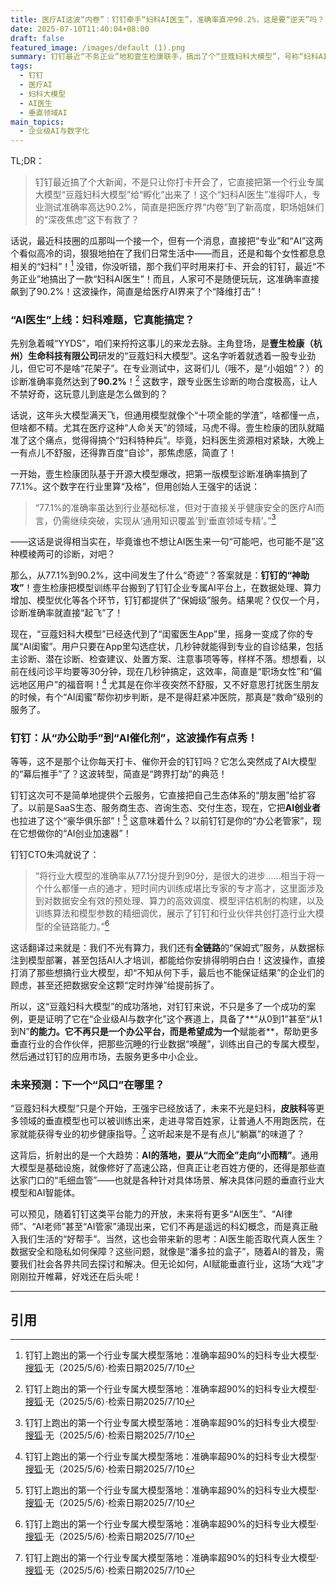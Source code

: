 ```yaml
---
title: 医疗AI这波“内卷”：钉钉牵手“妇科AI医生”，准确率直冲90.2%，这是要“逆天”吗？！
date: 2025-07-10T11:40:04+08:00
draft: false
featured_image: /images/default (1).png
summary: 钉钉最近“不务正业”地和壹生检康联手，搞出了个“豆蔻妇科大模型”，号称“妇科AI医生”，准确率高达90.2%，简直是医疗AI界的一匹“黑马”。这不仅意味着钉钉正在从办公工具变身AI创业“孵化器”，更预示着未来AI将深入更多垂直行业，彻底改变我们的生活方式！
tags: 
  - 钉钉
  - 医疗AI
  - 妇科大模型
  - AI医生
  - 垂直领域AI
main_topics: 
  - 企业级AI与数字化
---
```


TL;DR：
> 钉钉最近搞了个大新闻，不是只让你打卡开会了，它直接把第一个行业专属大模型“豆蔻妇科大模型”给“孵化”出来了！这个“妇科AI医生”准得吓人，专业测试准确率高达90.2%，简直是把医疗界“内卷”到了新高度，职场姐妹们的“深夜焦虑”这下有救了？

话说，最近科技圈的瓜那叫一个接一个，但有一个消息，直接把“专业”和“AI”这两个看似高冷的词，狠狠地拍在了我们日常生活中——而且，还是和每个女性都息息相关的“妇科”！[^1] 没错，你没听错，那个我们平时用来打卡、开会的钉钉，最近“不务正业”地搞出了一款“妇科AI医生”！而且，人家可不是随便玩玩，这准确率直接飙到了90.2%！这波操作，简直是给医疗AI界来了个“降维打击”！

### “AI医生”上线：妇科难题，它真能搞定？

先别急着喊“YYDS”，咱们来捋捋这事儿的来龙去脉。主角登场，是**壹生检康（杭州）生命科技有限公司**研发的“豆蔻妇科大模型”。这名字听着就透着一股专业劲儿，但它可不是啥“花架子”。在专业测试中，这哥们儿（哦不，是“小姐姐”？）的诊断准确率竟然达到了**90.2%**！[^1] 这数字，跟专业医生诊断的吻合度极高，让人不禁好奇，这玩意儿到底是怎么做到的？

话说，这年头大模型满天飞，但通用模型就像个“十项全能的学渣”，啥都懂一点，但啥都不精。尤其在医疗这种“人命关天”的领域，马虎不得。壹生检康的团队就瞄准了这个痛点，觉得得搞个“妇科特种兵”。毕竟，妇科医生资源相对紧缺，大晚上一有点儿不舒服，还得靠百度“自诊”，那焦虑感，简直了！

一开始，壹生检康团队基于开源大模型爆改，把第一版模型诊断准确率搞到了77.1%。这个数字在行业里算“及格”，但用创始人王强宇的话说：

> “77.1%的准确率虽达到行业基础标准，但对于直接关乎健康安全的医疗AI而言，仍需继续突破，实现从‘通用知识覆盖’到‘垂直领域专精’。”[^1]

——这话是说得相当实在，毕竟谁也不想让AI医生来一句“可能吧，也可能不是”这种模棱两可的诊断，对吧？

那么，从77.1%到90.2%，这中间发生了什么“奇迹”？答案就是：**钉钉的“神助攻”**！壹生检康把模型训练平台搬到了钉钉企业专属AI平台上，在数据处理、算力增加、模型优化等各个环节，钉钉都提供了“保姆级”服务。结果呢？仅仅一个月，诊断准确率就直接“起飞”了！

现在，“豆蔻妇科大模型”已经迭代到了“闺蜜医生App”里，摇身一变成了你的专属“AI闺蜜”。用户只要在App里勾选症状，几秒钟就能得到专业的自诊结果，包括主诊断、潜在诊断、检查建议、处置方案、注意事项等等，样样不落。想想看，以前在线问诊平均要等30分钟，现在几秒钟搞定，这效率，简直是“职场女性”和“偏远地区用户”的福音啊！[^1] 尤其是在你半夜突然不舒服，又不好意思打扰医生朋友的时候，有个“AI闺蜜”帮你初步判断，是不是得赶紧冲医院，那真是“救命”级别的服务了。

### 钉钉：从“办公助手”到“AI催化剂”，这波操作有点秀！

等等，这不是那个让你每天打卡、催你开会的钉钉吗？它怎么突然成了AI大模型的“幕后推手”了？这波转型，简直是“跨界打劫”的典范！

钉钉这次可不是简单地提供个云服务，它直接把自己生态体系的“朋友圈”给扩容了。以前是SaaS生态、服务商生态、咨询生态、交付生态，现在，它把**AI创业者**也拉进了这个“豪华俱乐部”！[^1] 这意味着什么？以前钉钉是你的“办公老管家”，现在它想做你的“AI创业加速器”！

钉钉CTO朱鸿就说了：

> “将行业大模型的准确率从77.1分提升到90分，是很大的进步……相当于将一个什么都懂一点的通才，短时间内训练成堪比专家的专才高才，这里面涉及到对数据安全有效的预处理、算力的高效调度、模型评估机制的构建，以及训练算法和模型参数的精细调优，展示了钉钉和行业伙伴共创打造行业大模型的全链路能力。”[^1]

这话翻译过来就是：我们不光有算力，我们还有**全链路**的“保姆式”服务，从数据标注到模型部署，甚至包括AI人才培训，都能给你安排得明明白白！这波操作，直接打消了那些想搞行业大模型，却“不知从何下手，最后也不能保证结果”的企业们的顾虑，甚至还把数据安全这颗“定时炸弹”给提前拆了。

所以，这“豆蔻妇科大模型”的成功落地，对钉钉来说，不只是多了一个成功的案例，更是证明了它在“企业级AI与数字化”这个赛道上，具备了**“从0到1”甚至“从1到N”**的能力。它不再只是一个办公平台，而是希望成为一个**赋能者**，帮助更多垂直行业的合作伙伴，把那些沉睡的行业数据“唤醒”，训练出自己的专属大模型，然后通过钉钉的应用市场，去服务更多中小企业。

### 未来预测：下一个“风口”在哪里？

“豆蔻妇科大模型”只是个开始，王强宇已经放话了，未来不光是妇科，**皮肤科**等更多领域的垂直模型也可以被训练出来，走进寻常百姓家，让普通人不用跑医院，在家就能获得专业的初步健康指导。[^1] 这听起来是不是有点儿“躺赢”的味道了？

这背后，折射出的是一个大趋势：**AI的落地，要从“大而全”走向“小而精”**。通用大模型是基础设施，就像修好了高速公路，但真正让老百姓方便的，还得是那些直达家门口的“毛细血管”——也就是各种针对具体场景、解决具体问题的垂直行业大模型和AI智能体。

可以预见，随着钉钉这类平台能力的开放，未来将有更多“AI医生”、“AI律师”、“AI老师”甚至“AI管家”涌现出来，它们不再是遥远的科幻概念，而是真正融入我们生活的“好帮手”。当然，这也会带来新的思考：AI医生能否取代真人医生？数据安全和隐私如何保障？这些问题，就像是“潘多拉的盒子”，随着AI的普及，需要我们社会各界共同去探讨和解决。但无论如何，AI赋能垂直行业，这场“大戏”才刚刚拉开帷幕，好戏还在后头呢！

---
## 引用

[^1]: 钉钉上跑出的第一个行业专属大模型落地：准确率超90%的妇科专业大模型·[搜狐](https://m.sohu.com/a/912432487_121627717?scm=10001.325_13-325_13.0.0.5_32)·无（2025/5/6）·检索日期2025/7/10
[^2]: 新闻动态-壹生检康（杭州）生命科技有限公司·[壹生检康官网](https://testonelife.com/news.html)·无（2025/5/9）·检索日期2025/7/10
[^3]: 豆蔻妇科大模型赋能女性健康产业，AI 技术破解妇科医疗服务难题·[网易新闻](https://www.163.com/dy/article/JV43V0UB0553GXHP.html)·无（2025/5/6）·检索日期2025/7/10
[^4]: 杭州四个理工男“硬刚”妇科难题：从“深夜焦虑”到“闺蜜医生”的AI突围·[新浪科技](https://finance.sina.com.cn/tech/roll/2025-05-06/doc-inevqtxh7642160.shtml)·无（2025/5/6）·检索日期2025/7/10
[^5]: 壹生检康AI妇科突破：深度解析技术革新引领女性健康新趋势·[搜狐](https://www.sohu.com/a/895870690_121924584)·无（2024/10/25）·检索日期2025/7/10

